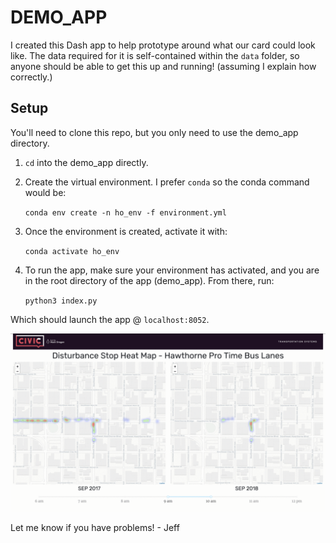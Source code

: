 # DEMO_APP
I created this Dash app to help prototype around what our card could look like. The data required for it is self-contained within the `data` folder, so anyone should be able to get this up and running! (assuming I explain how correctly.)

## Setup
You'll need to clone this repo, but you only need to use the demo_app directory.
1. `cd` into the demo_app directly.
2. Create the virtual environment. I prefer `conda` so the conda command would be:

    `conda env create -n ho_env -f environment.yml`
    
3. Once the environment is created, activate it with:

    `conda activate ho_env`
4. To run the app, make sure your environment has activated, and you are in the root directory of the app (demo_app). From there, run:

    `python3 index.py`

Which should launch the app @ `localhost:8052`.

![Example Hawthorne Comparison](./assets/hawthorne_8-9_vs_9-10.gif)

Let me know if you have problems! - Jeff
